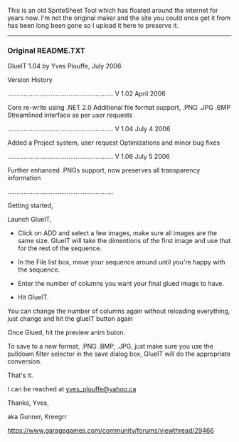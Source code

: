 This is an old SpriteSheet Tool which has floated around the internet for years now. 
I'm not the original maker and the site you could once get it from has been long been gone so I upload it here to preserve it.

-----------
### Original README.TXT

GlueIT 1.04 by Yves Plouffe, July 2006


Version History

...........................................................
V 1.02 April 2006

  Core re-write using .NET 2.0
  Additional file format support, .PNG .JPG .BMP
  Streamlined interface as per user requests

...........................................................
V 1.04 July 4 2006

  Added a Project system, user request
  Optimizations and minor bug fixes

...........................................................
V 1.06 July 5 2006

  Further enhanced .PNGs support, now preserves all transparency information
  
...........................................................

Getting started,

Launch GlueIT,
  - Click on ADD and select a few images, make sure all images are the same size.
    GlueIT will take the dimentions of the first image and use that for the rest of the     sequence.

  - In the File list box, move your sequence around until you're happy with the sequence.
  - Enter the number of columns you want your final glued image to have.
  - Hit GlueIT.

You can change the number of columns again without reloading everything, just change and hit the glueIT button again

Once Glued, hit the preview anim buton.

To save to a new format, .PNG .BMP, .JPG, just make sure you use the pulldown filter selector in the save dialog box, GlueIT will do the appropriate conversion.

That's it.

I can be reached at yves_plouffe@yahoo.ca

Thanks, Yves,

aka Gunner, Kreegrr

https://www.garagegames.com/community/forums/viewthread/29466